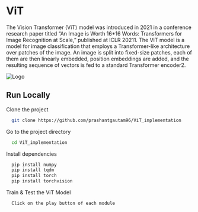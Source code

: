 
# ViT 

The Vision Transformer (ViT) model was introduced in 2021 in a conference research paper titled “An Image is Worth 16*16 Words:	
Transformers for Image Recognition at Scale,” published at ICLR 20211. The ViT model is a model for image classification that employs a Transformer-like architecture over patches of the image. An image is split into fixed-size patches, each of them are then linearly embedded, position embeddings are added, and the resulting sequence of vectors is fed to a standard Transformer encoder2.




![Logo](https://learnopencv.com/wp-content/uploads/2023/02/image-9.png)



## Run Locally

Clone the project

```bash
  git clone https://github.com/prashantgautam96/ViT_implementation
```

Go to the project directory

```bash
  cd ViT_implementation
```

Install dependencies

```bash
  pip install numpy
  pip install tqdm
  pip install torch
  pip install torchvision
```

Train & Test the ViT Model

```bash
  Click on the play button of each module 
```


